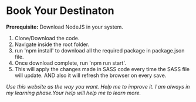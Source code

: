 # Book Your Destinaton

**Prerequisite:** Download NodeJS in your system.

1. Clone/Download the code.
2. Navigate inside the root folder.
3. run 'npm install' to download all the required package in package.json file.
4. Once download complete, run 'npm run start'.
5. This will apply the changes made in SASS code every time the SASS file will update. AND also it will refresh the browser on every save.

*Use this website as the way you want. Help me to improve it. I am always in my learning phase.Your help will help 
me to learn more.*
